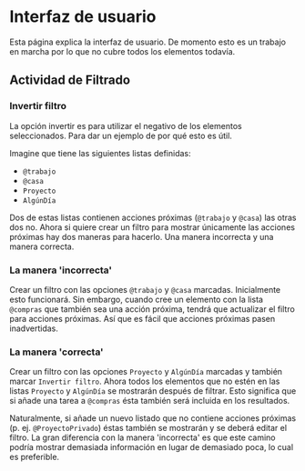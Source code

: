 Interfaz de usuario
===================

Esta página explica la interfaz de usuario. De momento esto es un trabajo en marcha por lo que no cubre todos los elementos todavía.


## Actividad de Filtrado

### Invertir filtro

La opción invertir es para utilizar el negativo de los elementos seleccionados. Para dar un ejemplo de por qué esto es útil.

Imagine que tiene las siguientes listas definidas:

- `@trabajo`
- `@casa`
- `Proyecto`
- `AlgúnDía`

Dos de estas listas contienen acciones próximas (`@trabajo` y `@casa`) las otras dos no. Ahora si quiere crear un filtro para mostrar únicamente las acciones próximas hay dos maneras para hacerlo. Una manera incorrecta y una manera correcta.

### La manera 'incorrecta'

Crear un filtro con las opciones `@trabajo` y `@casa` marcadas.  Inicialmente esto funcionará. Sin embargo, cuando cree un elemento con la lista `@compras` que también sea una acción próxima, tendrá que actualizar el filtro para acciones próximas. Así que es fácil que acciones próximas pasen inadvertidas.

### La manera 'correcta'

Crear un filtro con las opciones `Proyecto` y `AlgúnDía` marcadas y también marcar `Invertir filtro`.  Ahora todos los  elementos que no estén en las listas `Proyecto` y `AlgúnDía` se mostrarán después de filtrar. Esto significa que si añade una tarea a `@compras` ésta también será incluida en los resultados.

Naturalmente, si añade un nuevo listado que no contiene acciones próximas (p. ej. `@ProyectoPrivado`) éstas también se mostrarán y se deberá editar el filtro. La gran diferencia con la manera 'incorrecta' es que este camino podría mostrar demasiada información en lugar de demasiado poca, lo cual es preferible.
